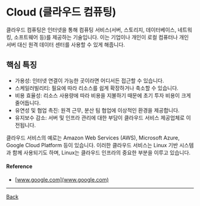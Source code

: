 # Cloud (클라우드 컴퓨팅)

클라우드 컴퓨팅은 인터넷을 통해 컴퓨팅 서비스(서버, 스토리지, 데이터베이스, 네트워킹, 소프트웨어 등)를 제공하는 기술입니다. 이는 기업이나 개인이 로컬 컴퓨터나 개인 서버 대신 원격 데이터 센터를 사용할 수 있게 해줍니다.

## 핵심 특징

- 가용성: 인터넷 연결이 가능한 곳이라면 어디서든 접근할 수 있습니다.
- 스케일러빌리티: 필요에 따라 리소스를 쉽게 확장하거나 축소할 수 있습니다.
- 비용 효율성: 리소스 사용량에 따라 비용을 지불하기 때문에 초기 투자 비용이 크게 줄어듭니다.
- 유연성 및 협업 촉진: 원격 근무, 분산 팀 협업에 이상적인 환경을 제공합니다.
- 유지보수 감소: 서버 및 인프라 관리에 대한 부담이 클라우드 서비스 제공업체로 이전됩니다.

클라우드 서비스의 예로는 Amazon Web Services (AWS), Microsoft Azure, Google Cloud Platform 등이 있습니다. 이러한 클라우드 서비스는 Linux 기반 시스템과 함께 사용되기도 하며, Linux는 클라우드 인프라의 중요한 부분을 이루고 있습니다.

#### Reference

- [www.google.com](www.google.com)

---

[Back](../README.md)
